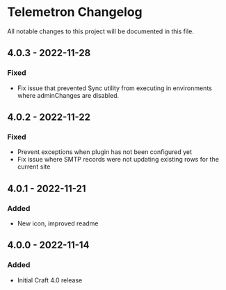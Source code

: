 # Telemetron Changelog

All notable changes to this project will be documented in this file.
## 4.0.3 - 2022-11-28
### Fixed
- Fix issue that prevented Sync utility from executing in environments where adminChanges are disabled.
## 4.0.2 - 2022-11-22
### Fixed
- Prevent exceptions when plugin has not been configured yet
- Fix issue where SMTP records were not updating existing rows for the current site
## 4.0.1 - 2022-11-21
### Added
- New icon, improved readme
## 4.0.0 - 2022-11-14
### Added
- Initial Craft 4.0 release
